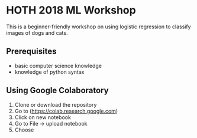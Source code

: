 # HOTH 2018 ML Workshop
This is a beginner-friendly workshop on using logistic regression to classify images of dogs and cats.

## Prerequisites

* basic computer science knowledge
* knowledge of python syntax

## Using Google Colaboratory

1. Clone or download the repository
2. Go to (https://colab.research.google.com)
3. Click on new notebook
4. Go to File -> upload notebook
5. Choose 
